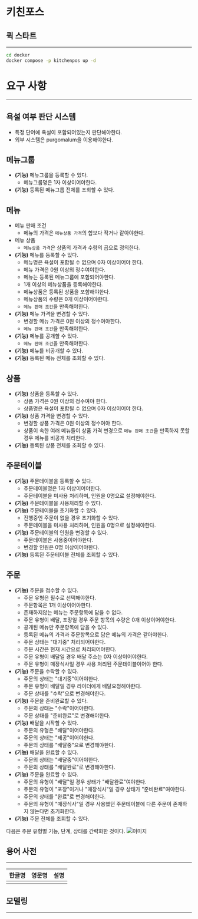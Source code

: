# 키친포스

## 퀵 스타트

---
```sh
cd docker
docker compose -p kitchenpos up -d
```

# 요구 사항

---
## 욕설 여부 판단 시스템
- 특정 단어에 욕설이 포함되어있는지 판단해야한다.
- 외부 시스템은 purgomalum을 이용해야한다.

## 메뉴그룹
- **(기능)** 메뉴그룹을 등록할 수 있다.
  - 메뉴그룹명은 1자 이상이어야한다.
- **(기능)** 등록된 메뉴그룹 전체를 조회할 수 있다.

## 메뉴
- 메뉴 판매 조건
  - 메뉴의 가격은 `메뉴상품 가격`의 합보다 작거나 같아야한다.
- 메뉴 상품
  - `메뉴상품 가격`은 상품의 가격과 수량의 곱으로 정의한다.
- **(기능)** 메뉴를 등록할 수 있다.
  - 메뉴명은 욕설이 포함될 수 없으며 0자 이상이어야 한다.
  - 메뉴 가격은 0원 이상의 정수여야한다.
  - 메뉴는 등록된 메뉴그룹에 포함되어야한다.
  - 1개 이상의 메뉴상품을 등록해야한다.
  - 메뉴상품은 등록된 상품을 포함해야한다.
  - 메뉴상품의 수량은 0개 이상이어야한다.
  - `메뉴 판매 조건`을 만족해야한다.
- **(기능)** 메뉴 가격을 변경할 수 있다.
  - 변경할 메뉴 가격은 0원 이상의 정수여야한다.
  - `메뉴 판매 조건`을 만족해야한다.
- **(기능)** 메뉴를 공개할 수 있다.
  - `메뉴 판매 조건`을 만족해야한다.
- **(기능)** 메뉴를 비공개할 수 있다. 
- **(기능)** 등록된 메뉴 전체를 조회할 수 있다.

## 상품
- **(기능)** 상품을 등록할 수 있다.
  - 상품 가격은 0원 이상의 정수여야 한다.
  - 상품명은 욕설이 포함될 수 없으며 0자 이상이어야 한다.
- **(기능)** 상품 가격을 변경할 수 있다.
  - 변경할 상품 가격은 0원 이상의 정수여야 한다.
  - 상품이 속한 여러 메뉴들이 상품 가격 변경으로 `메뉴 판매 조건`을 만족하지 못할 경우 메뉴를 비공개 처리한다.
- **(기능)** 등록된 상품 전체를 조회할 수 있다.

## 주문테이블
- **(기능)** 주문테이블을 등록할 수 있다.
  - 주문테이블명은 1자 이상이어야한다.
  - 주문테이블을 미사용 처리하며, 인원을 0명으로 설정해야한다.
- **(기능)** 주문테이블을 사용처리할 수 있다.
- **(기능)** 주문테이블을 초기화할 수 있다.
  - 진행중인 주문이 없을 경우 초기화할 수 있다.
  - 주문테이블을 미사용 처리하며, 인원을 0명으로 설정해야한다.
- **(기능)** 주문테이블의 인원을 변경할 수 있다.
  - 주문테이블은 사용중이어야한다.
  - 변경할 인원은 0명 이상이어야한다.
- **(기능)** 등록된 주문테이블 전체를 조회할 수 있다.

## 주문
- **(기능)** 주문을 접수할 수 있다.
  - 주문 유형은 필수로 선택해야한다.
  - 주문항목은 1개 이상이어야한다.
  - 존재하지않는 메뉴는 주문항목에 담을 수 없다.
  - 주문 유형이 배달, 포장일 경우 주문 항목의 수량은 0개 이상이어야한다.
  - 공개된 메뉴만 주문항목에 담을 수 있다.
  - 등록된 메뉴의 가격과 주문항목으로 담은 메뉴의 가격은 같아야한다.
  - 주문 상태는 "대기중" 처리되어야한다.
  - 주문 시간은 현재 시간으로 처리되어야한다.
  - 주문 유형이 배달일 경우 배달 주소는 0자 이상이어야한다.
  - 주문 유형이 매장식사일 경우 사용 처리된 주문테이블이어야 한다.
- **(기능)** 주문을 수락할 수 있다.
  - 주문의 상태는 "대기중"이어야한다.
  - 주문 유형이 배달일 경우 라이더에게 배달요청해야한다.
  - 주문 상태를 "수락"으로 변경해야한다.
- **(기능)** 주문을 준비완료할 수 있다.
  - 주문의 상태는 "수락"이어야한다.
  - 주문 상태를 "준비완료"로 변경해야한다.
- **(기능)** 배달을 시작할 수 있다.
  - 주문의 유형은 "배달"이어야한다.
  - 주문의 상태는 "제공"이어야한다.
  - 주문의 상태를 "배달중"으로 변경해야한다.
- **(기능)** 배달을 완료할 수 있다.
  - 주문의 상태는 "배달중"이어야한다.
  - 주문의 상태를 "배달완료"로 변경해야한다.
- **(기능)** 주문을 완료할 수 있다.
  - 주문의 유형이 "배달"일 경우 상태가 "배달완료"여야한다.
  - 주문의 유형이 "포장"이거나 "매장식사"일 경우 상태가 "준비완료"여야한다.
  - 주문의 상태를 "완료"로 변경해야한다.
  - 주문의 유형이 "매장식사"일 경우 사용했던 주문테이블에 다른 주문이 존재하지 않는다면 초기화한다.
- **(기능)** 주문 전체를 조회할 수 있다.

다음은 주문 유형별 기능, 단계, 상태를 간략화한 것이다.
![이미지](https://github.com/kkt219a/kkt219a/assets/30515636/da2eecca-4920-4524-b752-352c7a9bbdc8)


  
## 용어 사전

---
| 한글명 | 영문명 | 설명 |
| --- | --- | --- |
|  |  |  |

## 모델링

---
